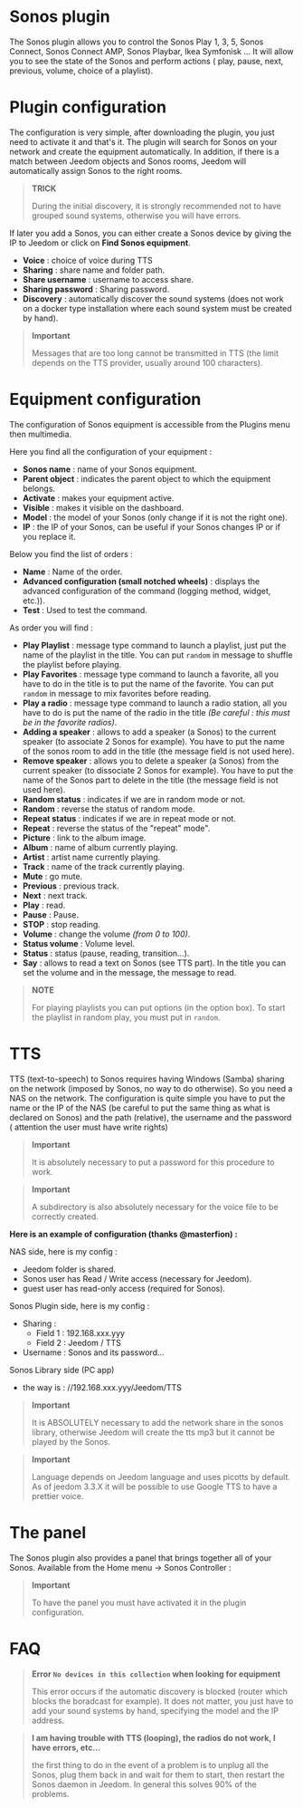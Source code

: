 # Sonos plugin

The Sonos plugin allows you to control the Sonos Play 1, 3, 5, Sonos Connect, Sonos Connect AMP, Sonos Playbar, Ikea Symfonisk ... It will allow you to see the state of the Sonos and perform actions ( play, pause, next, previous, volume, choice of a playlist).

# Plugin configuration

The configuration is very simple, after downloading the plugin, you just need to activate it and that's it. The plugin will search for Sonos on your network and create the equipment automatically. In addition, if there is a match between Jeedom objects and Sonos rooms, Jeedom will automatically assign Sonos to the right rooms.

> **TRICK**
>
> During the initial discovery, it is strongly recommended not to have grouped sound systems, otherwise you will have errors.

If later you add a Sonos, you can either create a Sonos device by giving the IP to Jeedom or click on **Find Sonos equipment**.

-   **Voice** : choice of voice during TTS
-   **Sharing** : share name and folder path.
-   **Share username** : username to access share.
-   **Sharing password** : Sharing password.
-   **Discovery** : automatically discover the sound systems (does not work on a docker type installation where each sound system must be created by hand).

> **Important**
>
> Messages that are too long cannot be transmitted in TTS (the limit
> depends on the TTS provider, usually around 100 characters).

# Equipment configuration

The configuration of Sonos equipment is accessible from the Plugins menu then multimedia.

Here you find all the configuration of your equipment :

-   **Sonos name** : name of your Sonos equipment.
-   **Parent object** : indicates the parent object to which the equipment belongs.
-   **Activate** : makes your equipment active.
-   **Visible** : makes it visible on the dashboard.
-   **Model** : the model of your Sonos (only change if it is not the right one).
-   **IP** : the IP of your Sonos, can be useful if your Sonos changes IP or if you replace it.

Below you find the list of orders :

-   **Name** : Name of the order.
-   **Advanced configuration (small notched wheels)** : displays the advanced configuration of the command (logging method, widget, etc.)).
-   **Test** : Used to test the command.

As order you will find :

-   **Play Playlist** : message type command to launch a playlist, just put the name of the playlist in the title. You can put ``random`` in message to shuffle the playlist before playing.
-   **Play Favorites** :  message type command to launch a favorite, all you have to do in the title is to put the name of the favorite. You can put ``random`` in message to mix favorites before reading.
-   **Play a radio** : message type command to launch a radio station, all you have to do is put the name of the radio in the title *(Be careful : this must be in the favorite radios)*.
-   **Adding a speaker** : allows to add a speaker (a Sonos) to the current speaker (to associate 2 Sonos for example). You have to put the name of the sonos room to add in the title (the message field is not used here).
-   **Remove speaker** : allows you to delete a speaker (a Sonos) from the current speaker (to dissociate 2 Sonos for example). You have to put the name of the Sonos part to delete in the title (the message field is not used here).
-   **Random status** : indicates if we are in random mode or not.
-   **Random** : reverse the status of random mode.
-   **Repeat status** : indicates if we are in repeat mode or not.
-   **Repeat** : reverse the status of the "repeat" mode".
-   **Picture** : link to the album image.
-   **Album** : name of album currently playing.
-   **Artist** : artist name currently playing.
-   **Track** : name of the track currently playing.
-   **Mute** : go mute.
-   **Previous** : previous track.
-   **Next** : next track.
-   **Play** : read.
-   **Pause** : Pause.
-   **STOP** : stop reading.
-   **Volume** : change the volume *(from 0 to 100)*.
-   **Status volume** : Volume level.
-   **Status** : status (pause, reading, transition…).
-   **Say** : allows to read a text on Sonos (see TTS part). In the title you can set the volume and in the message, the message to read.

> **NOTE**
>
> For playing playlists you can put options (in the option box). To start the playlist in random play, you must put in ``random``.

# TTS

TTS (text-to-speech) to Sonos requires having Windows (Samba) sharing on the network (imposed by Sonos, no way to do otherwise). So you need a NAS on the network. The configuration is quite simple you have to put the name or the IP of the NAS (be careful to put the same thing as what is declared on Sonos) and the path (relative), the username and the password ( attention the user must have write rights)

> **Important**
>
> It is absolutely necessary to put a password for this procedure to work.

> **Important**
>
> A subdirectory is also absolutely necessary for the voice file to be correctly created.

**Here is an example of configuration (thanks @masterfion) :**

NAS side, here is my config :

-   Jeedom folder is shared.
-   Sonos user has Read / Write access (necessary for Jeedom).
-   guest user has read-only access (required for Sonos).

Sonos Plugin side, here is my config :

-   Sharing :
    -   Field 1 : 192.168.xxx.yyy
    -   Field 2 : Jeedom / TTS
-   Username : Sonos and its password…

Sonos Library side (PC app)
-   the way is : //192.168.xxx.yyy/Jeedom/TTS

> **Important**
>
> It is ABSOLUTELY necessary to add the network share in the sonos library, otherwise Jeedom will create the tts mp3 but it cannot be played by the Sonos.

> **Important**
>
> Language depends on Jeedom language and uses picotts by default. As of jeedom 3.3.X it will be possible to use Google TTS to have a prettier voice.


# The panel

The Sonos plugin also provides a panel that brings together all of your Sonos. Available from the Home menu → Sonos Controller :

> **Important**
>
> To have the panel you must have activated it in the plugin configuration.

# FAQ

> **Error ``No devices in this collection`` when looking for equipment**
>
> This error occurs if the automatic discovery is blocked (router which blocks the boradcast for example). It does not matter, you just have to add your sound systems by hand, specifying the model and the IP address.

> **I am having trouble with TTS (looping), the radios do not work, I have errors, etc...**
>
> the first thing to do in the event of a problem is to unplug all the Sonos, plug them back in and wait for them to start, then restart the Sonos daemon in Jeedom. In general this solves 90% of the problems.
